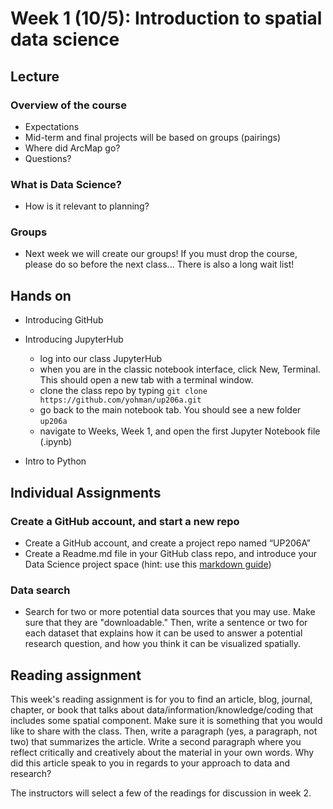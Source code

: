 
# Week 1 (10/5): Introduction to spatial data science


## Lecture
###   Overview of the course
*   Expectations
*   Mid-term and final projects will be based on groups (pairings)
*   Where did ArcMap go?
*   Questions?
###   What is Data Science?
*   How is it relevant to planning?

### Groups
*   Next week we will create our groups! If you must drop the course, please do so before the next class... There is also a long wait list!

## Hands on
*   Introducing GitHub
*   Introducing JupyterHub
    * log into our class JupyterHub
    * when you are in the classic notebook interface, click New, Terminal. This should open a new tab with a terminal window.
    * clone the class repo by typing `git clone https://github.com/yohman/up206a.git`
    * go back to the main notebook tab. You should see a new folder `up206a`
    * navigate to Weeks, Week 1, and open the first Jupyter Notebook file (.ipynb)
    
*   Intro to Python

## Individual Assignments
### Create a GitHub account, and start a new repo

*   Create a GitHub account, and create a project repo named “UP206A”
*   Create a Readme.md file in your GitHub class repo, and introduce your Data Science project space (hint: use this [markdown guide](https://guides.github.com/features/mastering-markdown/))

### Data search
*   Search for two or more potential data sources that you may use. Make sure that they are "downloadable." Then, write a sentence or two for each dataset that explains how it can be used to answer a potential research question, and how you think it can be visualized spatially.

## Reading assignment
This week's reading assignment is for you to find an article, blog, journal, chapter, or book that talks about data/information/knowledge/coding that includes some spatial component. Make sure it is something that you would like to share with the class. Then, write a paragraph (yes, a paragraph, not two) that summarizes the article. Write a second paragraph where you reflect critically and creatively about the material in your own words. Why did this article speak to you in regards to your approach to data and research? 

The instructors will select a few of the readings for discussion in week 2.
